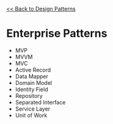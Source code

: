 [<< Back to Design Patterns](../index.md)

# Enterprise Patterns
- MVP
- MVVM
- MVC
- Active Record
- Data Mapper
- Domain Model
- Identity Field
- Repository
- Separated Interface
- Service Layer
- Unit of Work
